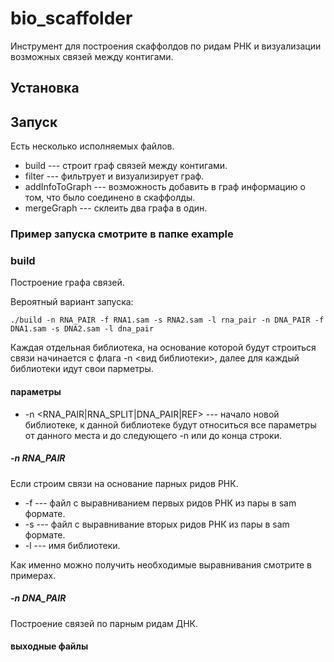 # bio_scaffolder
Инструмент для построения скаффолдов по ридам РНК и визуализации возможных связей между контигами. 

## Установка

## Запуск
Есть несколько исполняемых файлов. 
  * build --- строит граф связей между контигами. 
  * filter --- фильтрует и визуализирует граф. 
  * addInfoToGraph --- возможность добавить в граф информацию о том, что было соединено в скаффолды. 
  * mergeGraph --- склеить два графа в один. 

### Пример запуска смотрите в папке example

### build
Построение графа связей. 

Вероятный вариант запуска:
    
    ./build -n RNA_PAIR -f RNA1.sam -s RNA2.sam -l rna_pair -n DNA_PAIR -f DNA1.sam -s DNA2.sam -l dna_pair

Каждая отдельная библиотека, на основание которой будут строиться связи начинается 
с флага -n <вид библиотеки>, далее для каждый библиотеки идут свои парметры. 

#### параметры
 * -n <RNA_PAIR|RNA_SPLIT|DNA_PAIR|REF> --- начало новой библиотеке, к данной библиотеке будут относиться все параметры от данного места и до следующего -n или до конца строки. 
##### -n RNA_PAIR
Если строим связи на основание парных ридов РНК. 
 *  -f <file with alignment in SAM format>  --- файл с выравниванием первых ридов РНК из пары в sam формате. 
 *  -s <file with alignment in SAM format>  --- файл с выравнивание вторых ридов РНК из пары в sam формате. 
 *  -l <lib name> --- имя библиотеки. 

Как именно можно получить необходимые выравнивания смотрите в примерах. 

##### -n DNA_PAIR
Построение связей по парным ридам ДНК.


#### выходные файлы

